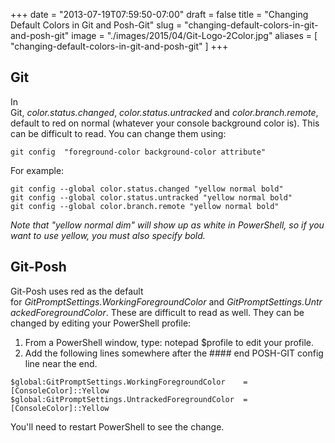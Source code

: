 +++
date = "2013-07-19T07:59:50-07:00"
draft = false
title = "Changing Default Colors in Git and Posh-Git"
slug = "changing-default-colors-in-git-and-posh-git"
image = "./images/2015/04/Git-Logo-2Color.jpg"
aliases = [
	"changing-default-colors-in-git-and-posh-git"
]
+++
## Git
In Git, _color.status.changed_, _color.status.untracked_ and _color.branch.remote_, default to red on normal (whatever your console background color is). This can be difficult to read. You can change them using:
```
git config  "foreground-color background-color attribute"
```

​For example:
```
git config --global color.status.changed "yellow normal bold"
git config --global color.status.untracked "yellow normal bold"
git config --global color.branch.remote "yellow normal bold"
```

_Note that "yellow normal dim" will show up as white in PowerShell, so if you want to use yellow, you must also specify bold._
## Git-Posh
Git-Posh uses red as the default for _GitPromptSettings.WorkingForegroundColor_ and _GitPromptSettings.UntrackedForegroundColor_. These are difficult to read as well. They can be changed by editing your PowerShell profile:

1. From a PowerShell window, type: notepad $profile to edit your profile.
1. Add the following lines somewhere after the #### end POSH-GIT config line near the end.

```
$global:GitPromptSettings.WorkingForegroundColor    = [ConsoleColor]::Yellow
$global:GitPromptSettings.UntrackedForegroundColor  = [ConsoleColor]::Yellow
```

You'll need to restart PowerShell to see the change.
